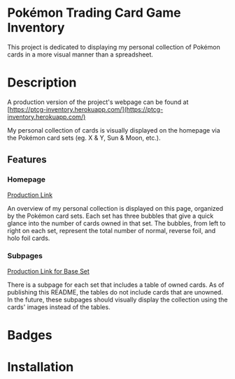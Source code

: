 # Pokémon Trading Card Game Inventory
This project is dedicated to displaying my personal collection of Pokémon cards in a more visual 
manner than a spreadsheet.

# Description
A production version of the project's webpage can be found at 
[https://ptcg-inventory.herokuapp.com/](https://ptcg-inventory.herokuapp.com/)

My personal collection of cards is visually displayed on the homepage via the Pokémon card sets 
(eg. X & Y, Sun & Moon, etc.). 

## Features
### Homepage
[Production Link](https://ptcg-inventory.herokuapp.com/)

An overview of my personal collection is displayed on this page, organized by the Pokémon card sets. 
Each set has three bubbles that give a quick glance into the number of cards owned in that set. The 
bubbles, from left to right on each set, represent the total number of normal, reverse foil, and holo 
foil cards.

### Subpages
[Production Link for Base Set](https://ptcg-inventory.herokuapp.com/Base/)

There is a subpage for each set that includes a table of owned cards. As of publishing this README, the 
tables do not include cards that are unowned. In the future, these subpages should visually display the 
collection using the cards' images instead of the tables. 

# Badges
<!-- This should include testing coverage, build status, etc. -->

# Installation
<!-- Provide step-by-step instructions on how to install the project locally. -->
<!-- This should also include how to run tests locally, how to run the local server, etc. -->

<!-- Subsections to include. -->
<!-- Requirements -->
<!-- This should explain how to install a virtual environment and how to install from a requirements.txt -->
<!-- Tests -->
<!-- Describe how to run all the applicable tests with code examples. -->
<!-- How to Use -->
<!-- Explain how one can use the project for themselves. -->
        
